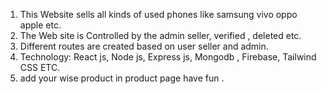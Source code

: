  1. This Website sells all kinds of used phones like samsung vivo oppo apple etc.
 2. The Web site is Controlled by the admin seller, verified , deleted etc.
 3. Different routes are created based on user seller and admin.
 4. Technology:  React js, Node js, Express js, Mongodb , Firebase, Tailwind CSS ETC.
 5. add your wise product in product page have fun .
